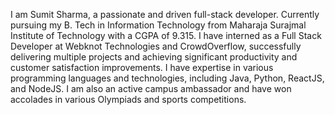 I am Sumit Sharma, a passionate and driven full-stack developer. Currently pursuing my B. Tech in Information Technology from Maharaja Surajmal Institute of Technology with a CGPA of 9.315. I have interned as a Full Stack Developer at Webknot Technologies and CrowdOverflow, successfully delivering multiple projects and achieving significant productivity and customer satisfaction improvements. I have expertise in various programming languages and technologies, including Java, Python, ReactJS, and NodeJS. I am also an active campus ambassador and have won accolades in various Olympiads and sports competitions.
